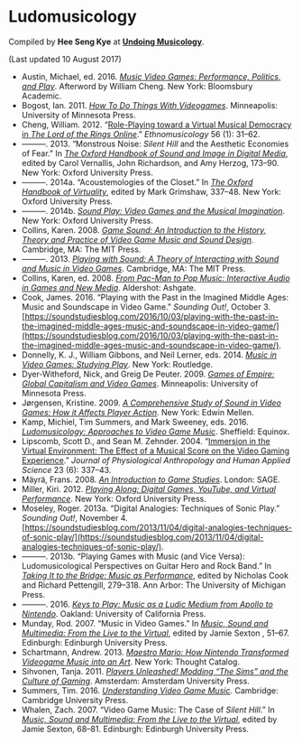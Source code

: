 # Ludomusicology

Compiled by **Hee Seng Kye** at [**Undoing Musicology**](http://undoingmusicology.com).

(Last updated 10 August 2017)

* Austin, Michael, ed. 2016. [*Music Video Games: Performance, Politics, and Play*](https://www.amazon.com/Music-Video-Games-Performance-Approaches/dp/150130853X/). Afterword by William Cheng. New York: Bloomsbury Academic.
* Bogost, Ian. 2011. [*How To Do Things With Videogames*](https://www.amazon.com/How-Things-Videogames-Electronic-Mediations/dp/081667647X/). Minneapolis: University of Minnesota Press.
* Cheng, William. 2012. “[Role-Playing toward a Virtual Musical Democracy in *The Lord of the Rings Online*](http://www.jstor.org/stable/10.5406/ethnomusicology.56.1.0031).” *Ethnomusicology* 56 (1): 31–62.
* ———. 2013. “Monstrous Noise: *Silent Hill* and the Aesthetic Economies of Fear.” In [*The Oxford Handbook of Sound and Image in Digital Media*](https://www.amazon.com/Oxford-Handbook-Sound-Digital-Handbooks/dp/019975764X/), edited by Carol Vernallis, John Richardson, and Amy Herzog, 173–90. New York: Oxford University Press.
* ———. 2014a. “Acoustemologies of the Closet.” In [*The Oxford Handbook of Virtuality*](https://www.amazon.com/Oxford-Handbook-Virtuality-Handbooks/dp/0190270357/), edited by Mark Grimshaw, 337–48. New York: Oxford University Press.
* ———. 2014b. [*Sound Play: Video Games and the Musical Imagination*](https://www.amazon.com/Sound-Play-Musical-Imagination-Oxford/dp/0199969973/). New York: Oxford University Press.
* Collins, Karen. 2008. [*Game Sound: An Introduction to the History, Theory and Practice of Video Game Music and Sound Design*](https://www.amazon.com/Game-Sound-Introduction-History-Practice/dp/026203378X/). Cambridge, MA: The MIT Press.
* ———. 2013. [*Playing with Sound: A Theory of Interacting with Sound and Music in Video Games*](https://www.amazon.com/Playing-Sound-Theory-Interacting-Music/dp/0262018675/). Cambridge, MA: The MIT Press.
* Collins, Karen, ed. 2008. [*From Pac-Man to Pop Music: Interactive Audio in Games and New Media*](https://www.amazon.com/Pac-Man-Pop-Music-Interactive-Ashgate-ebook/dp/B00AW99IFM/). Aldershot: Ashgate.
* Cook, James. 2016. “Playing with the Past in the Imagined Middle Ages: Music and Soundscape in Video Game.” *Sounding Out!*, October 3. [https://soundstudiesblog.com/2016/10/03/playing-with-the-past-in-the-imagined-middle-ages-music-and-soundscape-in-video-game/](https://soundstudiesblog.com/2016/10/03/playing-with-the-past-in-the-imagined-middle-ages-music-and-soundscape-in-video-game/).
* Donnelly, K. J., William Gibbons, and Neil Lerner, eds. 2014. [*Music in Video Games: Studying Play*](https://www.amazon.com/Music-Video-Games-Studying-Routledge/dp/041563444X/). New York: Routledge.
* Dyer-Witheford, Nick, and Greig De Peuter. 2009. [*Games of Empire: Global Capitalism and Video Games*](https://www.amazon.com/Games-Empire-Capitalism-Electronic-Mediations/dp/0816666113). Minneapolis: University of Minnesota Press.
* Jørgensen, Kristine. 2009. [*A Comprehensive Study of Sound in Video Games: How it Affects Player Action*](http://mellenpress.com/book/Comprehensive-Study-of-Sound-in-Computer-Games-How-Audio-Affects-Player-Action/7897/). New York: Edwin Mellen.
* Kamp, Michiel, Tim Summers, and Mark Sweeney, eds. 2016. [*Ludomusicology: Approaches to Video Game Music*](https://www.equinoxpub.com/home/ludomusicology/). Sheffield: Equinox.
* Lipscomb, Scott D., and Sean M. Zehnder. 2004. “[Immersion in the Virtual Environment: The Effect of a Musical Score on the Video Gaming Experience](http://doi.org/10.2114/jpa.23.337).” *Journal of Physiological Anthropology and Human Applied Science* 23 (6): 337–43.
* Mäyrä, Frans. 2008. [*An Introduction to Game Studies*](https://www.amazon.com/Introduction-Game-Studies-Frans-Mayra/dp/141293446X/). London: SAGE.
* Miller, Kiri. 2012. [*Playing Along: Digital Games, YouTube, and Virtual Performance*](https://www.amazon.com/Playing-Along-Digital-YouTube-Performance/dp/0199753466/). New York: Oxford University Press.
* Moseley, Roger. 2013a. “Digital Analogies: Techniques of Sonic Play.” *Sounding Out!*, November 4. [https://soundstudiesblog.com/2013/11/04/digital-analogies-techniques-of-sonic-play/](https://soundstudiesblog.com/2013/11/04/digital-analogies-techniques-of-sonic-play/).
* ———. 2013b. “Playing Games with Music (and Vice Versa): Ludomusicological Perspectives on Guitar Hero and Rock Band.” In [*Taking It to the Bridge: Music as Performance*](https://www.amazon.com/Taking-Bridge-Music-as-Performance/dp/0472051776/), edited by Nicholas Cook and Richard Pettengill, 279–318. Ann Arbor: The University of Michigan Press.
* ———. 2016. [*Keys to Play: Music as a Ludic Medium from Apollo to Nintendo*](https://doi.org/10.1525/luminos.16). Oakland: University of California Press.
* Munday, Rod. 2007. “Music in Video Games.” In [*Music, Sound and Multimedia: From the Live to the Virtual*](http://edinburgh.universitypressscholarship.com/view/10.3366/edinburgh/9780748625338.001.0001/upso-9780748625338), edited by Jamie Sexton , 51–67. Edinburgh: Edinburgh University Press.
* Schartmann, Andrew. 2013. [*Maestro Mario: How Nintendo Transformed Videogame Music into an Art*](https://www.amazon.com/Maestro-Mario-Andrew-Schartmann-ebook/dp/B00IB1XMZ0/). New York: Thought Catalog.
* Sihvonen, Tanja. 2011. [*Players Unleashed! Modding “The Sims” and the Culture of Gaming*](https://www.amazon.com/Players-Unleashed-Amsterdam-University-MediaMatters/dp/9089642013). Amsterdam: Amsterdam University Press.
* Summers, Tim. 2016. [*Understanding Video Game Music*](https://www.amazon.com/Understanding-Video-Game-Music-Summers/dp/1107116872/). Cambridge: Cambridge University Press.
* Whalen, Zach. 2007. “Video Game Music: The Case of *Silent Hill*.” In [*Music, Sound and Multimedia: From the Live to the Virtual*](http://edinburgh.universitypressscholarship.com/view/10.3366/edinburgh/9780748625338.001.0001/upso-9780748625338), edited by Jamie Sexton, 68–81. Edinburgh: Edinburgh University Press.